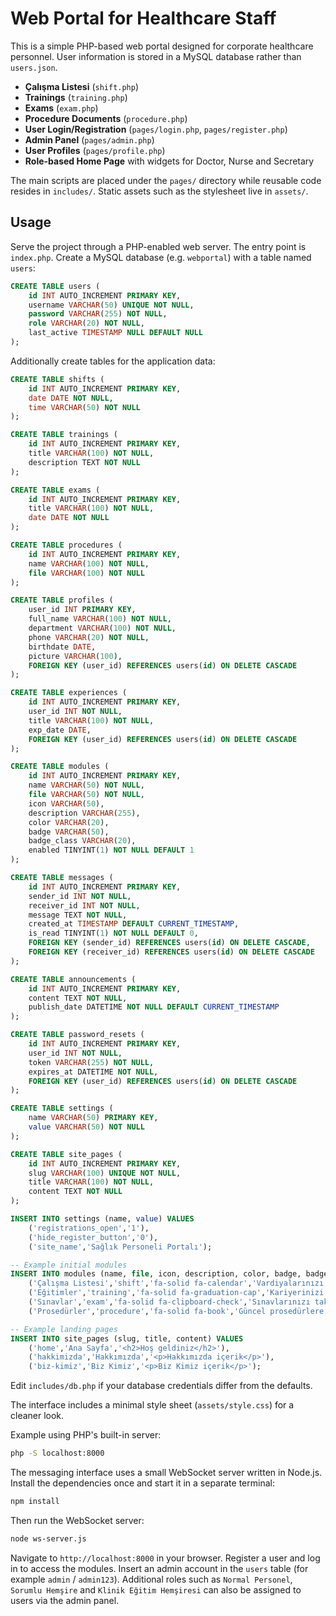 # Web Portal for Healthcare Staff

This is a simple PHP-based web portal designed for corporate healthcare personnel. User information is stored in a MySQL database rather than `users.json`.

- **Çalışma Listesi** (`shift.php`)
- **Trainings** (`training.php`)
- **Exams** (`exam.php`)
- **Procedure Documents** (`procedure.php`)
- **User Login/Registration** (`pages/login.php`, `pages/register.php`)
- **Admin Panel** (`pages/admin.php`)
- **User Profiles** (`pages/profile.php`)
- **Role-based Home Page** with widgets for Doctor, Nurse and Secretary

The main scripts are placed under the `pages/` directory while reusable code
resides in `includes/`. Static assets such as the stylesheet live in
`assets/`.

## Usage

Serve the project through a PHP-enabled web server. The entry point is `index.php`.
Create a MySQL database (e.g. `webportal`) with a table named `users`:

```sql
CREATE TABLE users (
    id INT AUTO_INCREMENT PRIMARY KEY,
    username VARCHAR(50) UNIQUE NOT NULL,
    password VARCHAR(255) NOT NULL,
    role VARCHAR(20) NOT NULL,
    last_active TIMESTAMP NULL DEFAULT NULL
);
```

Additionally create tables for the application data:

```sql
CREATE TABLE shifts (
    id INT AUTO_INCREMENT PRIMARY KEY,
    date DATE NOT NULL,
    time VARCHAR(50) NOT NULL
);

CREATE TABLE trainings (
    id INT AUTO_INCREMENT PRIMARY KEY,
    title VARCHAR(100) NOT NULL,
    description TEXT NOT NULL
);

CREATE TABLE exams (
    id INT AUTO_INCREMENT PRIMARY KEY,
    title VARCHAR(100) NOT NULL,
    date DATE NOT NULL
);

CREATE TABLE procedures (
    id INT AUTO_INCREMENT PRIMARY KEY,
    name VARCHAR(100) NOT NULL,
    file VARCHAR(100) NOT NULL
);

CREATE TABLE profiles (
    user_id INT PRIMARY KEY,
    full_name VARCHAR(100) NOT NULL,
    department VARCHAR(100) NOT NULL,
    phone VARCHAR(20) NOT NULL,
    birthdate DATE,
    picture VARCHAR(100),
    FOREIGN KEY (user_id) REFERENCES users(id) ON DELETE CASCADE
);

CREATE TABLE experiences (
    id INT AUTO_INCREMENT PRIMARY KEY,
    user_id INT NOT NULL,
    title VARCHAR(100) NOT NULL,
    exp_date DATE,
    FOREIGN KEY (user_id) REFERENCES users(id) ON DELETE CASCADE
);

CREATE TABLE modules (
    id INT AUTO_INCREMENT PRIMARY KEY,
    name VARCHAR(50) NOT NULL,
    file VARCHAR(50) NOT NULL,
    icon VARCHAR(50),
    description VARCHAR(255),
    color VARCHAR(20),
    badge VARCHAR(50),
    badge_class VARCHAR(20),
    enabled TINYINT(1) NOT NULL DEFAULT 1
);

CREATE TABLE messages (
    id INT AUTO_INCREMENT PRIMARY KEY,
    sender_id INT NOT NULL,
    receiver_id INT NOT NULL,
    message TEXT NOT NULL,
    created_at TIMESTAMP DEFAULT CURRENT_TIMESTAMP,
    is_read TINYINT(1) NOT NULL DEFAULT 0,
    FOREIGN KEY (sender_id) REFERENCES users(id) ON DELETE CASCADE,
    FOREIGN KEY (receiver_id) REFERENCES users(id) ON DELETE CASCADE
);

CREATE TABLE announcements (
    id INT AUTO_INCREMENT PRIMARY KEY,
    content TEXT NOT NULL,
    publish_date DATETIME NOT NULL DEFAULT CURRENT_TIMESTAMP
);

CREATE TABLE password_resets (
    id INT AUTO_INCREMENT PRIMARY KEY,
    user_id INT NOT NULL,
    token VARCHAR(255) NOT NULL,
    expires_at DATETIME NOT NULL,
    FOREIGN KEY (user_id) REFERENCES users(id) ON DELETE CASCADE
);

CREATE TABLE settings (
    name VARCHAR(50) PRIMARY KEY,
    value VARCHAR(50) NOT NULL
);

CREATE TABLE site_pages (
    id INT AUTO_INCREMENT PRIMARY KEY,
    slug VARCHAR(100) UNIQUE NOT NULL,
    title VARCHAR(100) NOT NULL,
    content TEXT NOT NULL
);

INSERT INTO settings (name, value) VALUES
    ('registrations_open','1'),
    ('hide_register_button','0'),
    ('site_name','Sağlık Personeli Portalı');

-- Example initial modules
INSERT INTO modules (name, file, icon, description, color, badge, badge_class, enabled) VALUES
    ('Çalışma Listesi','shift','fa-solid fa-calendar','Vardiyalarınızı ve mesai planınızı anında görün.','#3fa7ff','Güncel','badge-green',1),
    ('Eğitimler','training','fa-solid fa-graduation-cap','Kariyerinizi geliştirecek eğitimlere katılın.','#3fa7ff','8 Aktif','badge-blue',1),
    ('Sınavlar','exam','fa-solid fa-clipboard-check','Sınavlarınızı takip edin, başarınızı ölçün.','#ff5555','3 Bekleyen','badge-orange',1),
    ('Prosedürler','procedure','fa-solid fa-book','Güncel prosedürlere hızla erişin, bilgilenin.','#0dd4a3','12 Yeni','badge-blue',1);

-- Example landing pages
INSERT INTO site_pages (slug, title, content) VALUES
    ('home','Ana Sayfa','<h2>Hoş geldiniz</h2>'),
    ('hakkimizda','Hakkımızda','<p>Hakkımızda içerik</p>'),
    ('biz-kimiz','Biz Kimiz','<p>Biz Kimiz içerik</p>');
```

Edit `includes/db.php` if your database credentials differ from the defaults.

The interface includes a minimal style sheet (`assets/style.css`) for a cleaner look.

Example using PHP's built-in server:

```bash
php -S localhost:8000
```

The messaging interface uses a small WebSocket server written in Node.js.
Install the dependencies once and start it in a separate terminal:

```bash
npm install
```

Then run the WebSocket server:

```bash
node ws-server.js
```

Navigate to `http://localhost:8000` in your browser. Register a user and log in to access the modules. Insert an admin account in the `users` table (for example `admin` / `admin123`).
Additional roles such as `Normal Personel`, `Sorumlu Hemşire` and `Klinik Eğitim Hemşiresi` can also be assigned to users via the admin panel.
